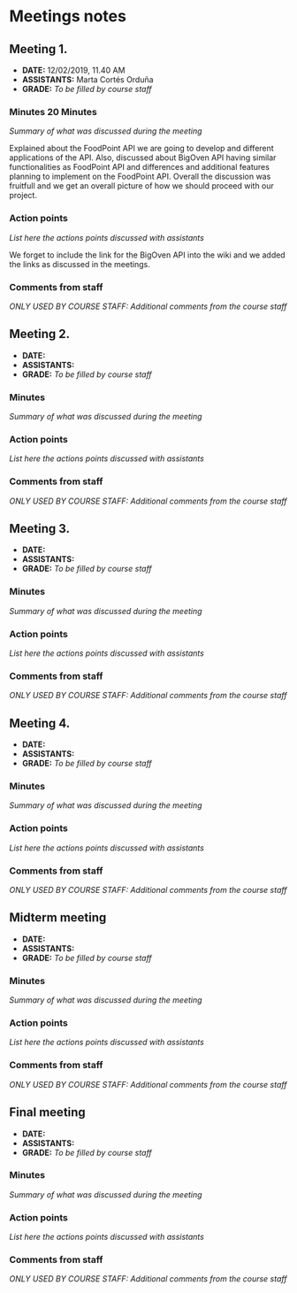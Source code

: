 # Meetings notes

## Meeting 1.
* **DATE:**  12/02/2019, 11.40 AM
* **ASSISTANTS:** Marta Cortés Orduña
* **GRADE:** *To be filled by course staff*

### Minutes 20 Minutes
*Summary of what was discussed during the meeting* 

Explained about the FoodPoint API we are going to develop and different applications of the API. Also, discussed about BigOven API having similar functionalities as FoodPoint API and differences and additional features planning to implement on the FoodPoint API. Overall the discussion was fruitfull and we get an overall picture of how we should proceed with our project.

### Action points
*List here the actions points discussed with assistants*

We forget to include the link for the BigOven API into the wiki and we added the links as discussed in the meetings.

### Comments from staff
*ONLY USED BY COURSE STAFF: Additional comments from the course staff*

## Meeting 2.
* **DATE:**
* **ASSISTANTS:**
* **GRADE:** *To be filled by course staff*

### Minutes
*Summary of what was discussed during the meeting*

### Action points
*List here the actions points discussed with assistants*


### Comments from staff
*ONLY USED BY COURSE STAFF: Additional comments from the course staff*

## Meeting 3.
* **DATE:**
* **ASSISTANTS:**
* **GRADE:** *To be filled by course staff*

### Minutes
*Summary of what was discussed during the meeting*

### Action points
*List here the actions points discussed with assistants*


### Comments from staff
*ONLY USED BY COURSE STAFF: Additional comments from the course staff*

## Meeting 4.
* **DATE:**
* **ASSISTANTS:**
* **GRADE:** *To be filled by course staff*

### Minutes
*Summary of what was discussed during the meeting*

### Action points
*List here the actions points discussed with assistants*


### Comments from staff
*ONLY USED BY COURSE STAFF: Additional comments from the course staff*

## Midterm meeting
* **DATE:**
* **ASSISTANTS:**
* **GRADE:** *To be filled by course staff*

### Minutes
*Summary of what was discussed during the meeting*

### Action points
*List here the actions points discussed with assistants*


### Comments from staff
*ONLY USED BY COURSE STAFF: Additional comments from the course staff*


## Final meeting
* **DATE:**
* **ASSISTANTS:**
* **GRADE:** *To be filled by course staff*

### Minutes
*Summary of what was discussed during the meeting*

### Action points
*List here the actions points discussed with assistants*


### Comments from staff
*ONLY USED BY COURSE STAFF: Additional comments from the course staff*

